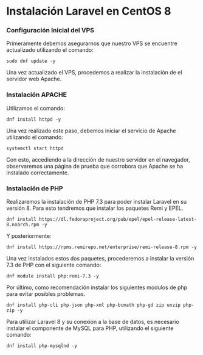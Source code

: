 
# Instalación Laravel en CentOS 8

### Configuración Inicial del VPS

Primeramente debemos asegurarnos que nuestro VPS se encuentre actualizado utilizando el comando:
```
sudo dnf update -y
```

Una vez actualizado el VPS, procedemos a realizar la instalación de el servidor web Apache.

### Instalación APACHE

Utilizamos el comando:
```
dnf install httpd -y
```

Una vez realizado este paso, debemos iniciar el servicio de Apache utilizando el comando:
```
systemctl start httpd
```
Con esto, accediendo a la dirección de nuestro servidor en el navegador, observaremos una página de prueba que corrobora que Apache se ha instalado correctamente.

### Instalación de PHP
Realizaremos la instalación de PHP 7.3 para poder instalar Laravel en su versión 8. Para esto tendremos que instalar los paquetes Remi y EPEL.

```
dnf install https://dl.fedoraproject.org/pub/epel/epel-release-latest-8.noarch.rpm -y
```
Y posteriormente:
```
dnf install https://rpms.remirepo.net/enterprise/remi-release-8.rpm -y
```
Una vez instalados estos dos paquetes, procederemos a instalar la versión 7.3 de PHP con el siguiente comando:
```
dnf module install php:remi-7.3 -y
```
Por último, como recomendación instalar los siguientes modulos de php para evitar posibles problemas.
```
dnf install php-cli php-json php-xml php-bcmath php-gd zip unzip php-zip -y
```
Para utilizar Laravel 8 y su conexión a la base de datos, es necesario instalar el componente de MySQL para PHP, utilizando el siguiente comando:
```
dnf install php-mysqlnd -y
```
